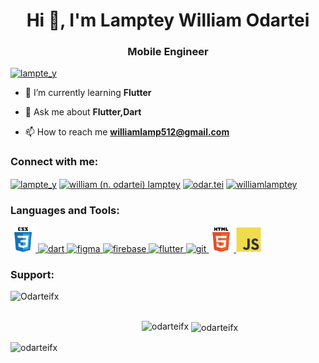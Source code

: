 <h1 align="center">Hi 👋, I'm Lamptey William Odartei</h1>
<h3 align="center">Mobile Engineer</h3>

<p align="left"> <a href="https://twitter.com/lampte_y" target="blank"><img src="https://img.shields.io/twitter/follow/lampte_y?logo=twitter&style=for-the-badge" alt="lampte_y" /></a> </p>

- 🌱 I’m currently learning **Flutter**

- 💬 Ask me about **Flutter,Dart**

- 📫 How to reach me **williamlamp512@gmail.com**

<h3 align="left">Connect with me:</h3>
<p align="left">
<a href="https://twitter.com/lampte_y" target="blank"><img align="center" src="https://raw.githubusercontent.com/rahuldkjain/github-profile-readme-generator/master/src/images/icons/Social/twitter.svg" alt="lampte_y" height="30" width="40" /></a>
<a href="https://linkedin.com/in/william (n. odartei) lamptey" target="blank"><img align="center" src="https://raw.githubusercontent.com/rahuldkjain/github-profile-readme-generator/master/src/images/icons/Social/linked-in-alt.svg" alt="william (n. odartei) lamptey" height="30" width="40" /></a>
<a href="https://instagram.com/odar.tei" target="blank"><img align="center" src="https://raw.githubusercontent.com/rahuldkjain/github-profile-readme-generator/master/src/images/icons/Social/instagram.svg" alt="odar.tei" height="30" width="40" /></a>
<a href="https://www.behance.net/williamlamptey" target="blank"><img align="center" src="https://raw.githubusercontent.com/rahuldkjain/github-profile-readme-generator/master/src/images/icons/Social/behance.svg" alt="williamlamptey" height="30" width="40" /></a>
</p>

<h3 align="left">Languages and Tools:</h3>
<p align="left"> <a href="https://www.w3schools.com/css/" target="_blank" rel="noreferrer"> <img src="https://raw.githubusercontent.com/devicons/devicon/master/icons/css3/css3-original-wordmark.svg" alt="css3" width="40" height="40"/> </a> <a href="https://dart.dev" target="_blank" rel="noreferrer"> <img src="https://www.vectorlogo.zone/logos/dartlang/dartlang-icon.svg" alt="dart" width="40" height="40"/> </a> <a href="https://www.figma.com/" target="_blank" rel="noreferrer"> <img src="https://www.vectorlogo.zone/logos/figma/figma-icon.svg" alt="figma" width="40" height="40"/> </a> <a href="https://firebase.google.com/" target="_blank" rel="noreferrer"> <img src="https://www.vectorlogo.zone/logos/firebase/firebase-icon.svg" alt="firebase" width="40" height="40"/> </a> <a href="https://flutter.dev" target="_blank" rel="noreferrer"> <img src="https://www.vectorlogo.zone/logos/flutterio/flutterio-icon.svg" alt="flutter" width="40" height="40"/> </a> <a href="https://git-scm.com/" target="_blank" rel="noreferrer"> <img src="https://www.vectorlogo.zone/logos/git-scm/git-scm-icon.svg" alt="git" width="40" height="40"/> </a> <a href="https://www.w3.org/html/" target="_blank" rel="noreferrer"> <img src="https://raw.githubusercontent.com/devicons/devicon/master/icons/html5/html5-original-wordmark.svg" alt="html5" width="40" height="40"/> </a> <a href="https://developer.mozilla.org/en-US/docs/Web/JavaScript" target="_blank" rel="noreferrer"> <img src="https://raw.githubusercontent.com/devicons/devicon/master/icons/javascript/javascript-original.svg" alt="javascript" width="40" height="40"/> </a> </p>

<h3 align="left">Support:</h3>
<p><a href="https://www.buymeacoffee.com/Odarteifx"> <img align="left" src="https://cdn.buymeacoffee.com/buttons/v2/default-yellow.png" height="50" width="210" alt="Odarteifx" /></a></p><br><br>

<p><img align="left" src="https://github-readme-stats.vercel.app/api/top-langs?username=odarteifx&show_icons=true&locale=en&layout=compact" alt="odarteifx" /></p>

<p>&nbsp;<img align="center" src="https://github-readme-stats.vercel.app/api?username=odarteifx&show_icons=true&locale=en" alt="odarteifx" /></p>

<p><img align="center" src="https://github-readme-streak-stats.herokuapp.com/?user=odarteifx&" alt="odarteifx" /></p>
